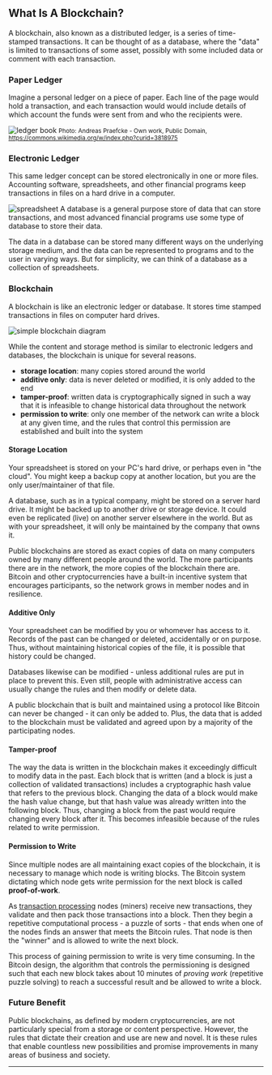 ## What Is A Blockchain?

A blockchain, also known as a distributed ledger, is a series of time-stamped transactions.  It can be thought of as a database, where the "data" is limited to transactions of some asset, possibly with some included data or comment with each transaction.

### Paper Ledger

Imagine a personal ledger on a piece of paper.  Each line of the page would hold a transaction, and each transaction would would include details of which account the funds were sent from and who the recipients were.

![ledger book](/content/images/2016/06/640px_paper_ledger.jpg)
 <small>Photo: Andreas Praefcke - Own work, Public Domain, https://commons.wikimedia.org/w/index.php?curid=3818975 </small>

### Electronic Ledger

This same ledger concept can be stored electronically in one or more files.  Accounting software, spreadsheets, and other financial programs keep transactions in files on a hard drive in a computer.

![spreadsheet](/content/images/2016/06/electronic_ledger_example.png)
A database is a general purpose store of data that can store transactions, and most advanced financial programs use some type of database to store their data.

The data in a database can be stored many different ways on the underlying storage medium, and the data can be represented to programs and to the user in varying ways.  But for simplicity, we can think of a database as a collection of spreadsheets.

### Blockchain

A blockchain is like an electronic ledger or database.  It stores time stamped transactions in files on computer hard drives.  

![simple blockchain diagram](/content/images/2016/06/simple_blockchain_diagram.png)

While the content and storage method is similar to electronic ledgers and databases, the blockchain is unique for several reasons.

* **storage location**: many copies stored around the world
* **additive only**: data is never deleted or modified, it is only added to the end
* **tamper-proof**: written data is cryptographically signed in such a way that it is infeasible to change historical data throughout the network
* **permission to write**: only one member of the network can write a block at any given time, and the rules that control this permission are established and built into the system
  
#### Storage Location

Your spreadsheet is stored on your PC's hard drive, or perhaps even in "the cloud".  You might keep a backup copy at another location, but you are the only user/maintainer of that file.

A database, such as in a typical company, might be stored on a server hard drive.  It might be backed up to another drive or storage device.  It could even be replicated (live) on another server elsewhere in the world.  But as with your spreadsheet, it will only be maintained by the company that owns it.

Public blockchains are stored as exact copies of data on many computers owned by many different people around the world.  The more participants there are in the network, the more copies of the blockchain there are.  Bitcoin and other cryptocurrencies have a built-in incentive system that encourages participants, so the network grows in member nodes and in resilience.

#### Additive Only

Your spreadsheet can be modified by you or whomever has access to it.  Records of the past can be changed or deleted, accidentally or on purpose.  Thus, without maintaining historical copies of the file, it is possible that history could be changed.

Databases likewise can be modified - unless additional rules are put in place to prevent this.  Even still, people with administrative access can usually change the rules and then modify or delete data.

A public blockchain that is built and maintained using a protocol like Bitcoin can never be changed - it can only be added to.  Plus, the data that is added to the blockchain must be validated and agreed upon by a majority of the participating nodes.

#### Tamper-proof

The way the data is written in the blockchain makes it exceedingly difficult to modify data in the past.  Each block that is written (and a block is just a collection of validated transactions) includes a cryptographic hash value that refers to the previous block.  Changing the data of a block would make the hash value change, but that hash value was already written into the following block.  Thus, changing a block from the past would require changing every block after it.  This becomes infeasible because of the rules related to write permission.

#### Permission to Write

Since multiple nodes are all maintaining exact copies of the blockchain, it is necessary to manage which node is writing blocks.  The Bitcoin system dictating which node gets write permission for the next block is called **proof-of-work**.

As [transaction processing](http://www.blockchainmentor.com/how-are-transactions-processed-mining/) nodes (miners) receive new transactions, they validate and then pack those transactions into a block.  Then they begin a repetitive computational process - a puzzle of sorts - that ends when one of the nodes finds an answer that meets the Bitcoin rules.  That node is then the "winner" and is allowed to write the next block.

This process of gaining permission to write is very time consuming.  In the Bitcoin design, the algorithm that controls the permissioning is designed such that each new block takes about 10 minutes of *proving work* (repetitive puzzle solving) to reach a successful result and be allowed to write a block.

### Future Benefit

Public blockchains, as defined by modern cryptocurrencies, are not particularly special from a storage or content perspective.  However, the rules that dictate their creation and use are new and novel.  It is these rules that enable countless new possibilities and promise improvements in many areas of business and society.

----
[^1]: Other cryptocurrencies with public blockchains have some rule system to ensure that data written to the blockchain is properly managed and validated.

